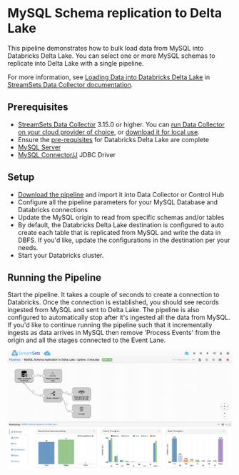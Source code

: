 MySQL Schema replication to Delta Lake
==============================

This pipeline demonstrates how to bulk load data from MySQL into Databricks Delta Lake. You can select one or more MySQL schemas to replicate into Delta Lake with a single pipeline.

For more information, see [Loading Data into Databricks Delta Lake](https://streamsets.com/documentation/datacollector/latest/help/index.html?contextID=concept_a5b_wvk_ckb) in [StreamSets Data Collector documentation](https://streamsets.com/documentation/datacollector/latest/help/).

Prerequisites
-------------

* [StreamSets Data Collector](https://streamsets.com/products/dataops-platform/data-collector/) 3.15.0 or higher. You can [run Data Collector on your cloud provider of choice](https://streamsets.com/products/cloud/), or [download it for local use](https://streamsets.com/products/dataops-platform/data-collector/download/).
* Ensure the [pre-requisites](https://streamsets.com/documentation/datacollector/latest/help/index.html?contextID=concept_xnp_y5f_dlb "pre-requisites") for Databricks Delta Lake are complete
* [MySQL Server](https://www.mysql.com/)
* [MySQL Connector/J](https://dev.mysql.com/downloads/connector/j/) JDBC Driver

Setup
-----

* [Download the pipeline](MySQL%20Schema%20replication%20to%20Delta%20Lake/MySQL%20Schema%20Replication%20to%20Delta%20Lake.json) and import it into Data Collector or Control Hub
* Configure all the pipeline parameters for your MySQL Database and Databricks connections
* Update the MySQL origin to read from specific schemas and/or tables
* By default, the Databricks Delta Lake destination is configured to auto create each table that is replicated from MySQL and write the data in DBFS. If you'd like, update the configurations in the destination per your needs.
* Start your Databricks cluster.

Running the Pipeline
--------------------

Start the pipeline. It takes a couple of seconds to create a connection to Databricks. Once the connection is established, you should see records ingested from MySQL and sent to Delta Lake. The pipeline is also configured to automatically stop after it's ingested all the data from MySQL. If you'd like to continue running the pipeline such that it incrementally ingests as data arrives in MySQL then remove 'Process Events' from the origin and all the stages connected to the Event Lane.

![Pipeline running](MySQL_Schema_replication_to_DeltaLake.png)

